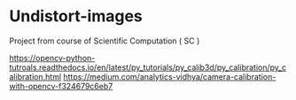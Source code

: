 # Undistort-images
Project from course of Scientific Computation ( SC )

https://opencv-python-tutroals.readthedocs.io/en/latest/py_tutorials/py_calib3d/py_calibration/py_calibration.html
https://medium.com/analytics-vidhya/camera-calibration-with-opencv-f324679c6eb7
